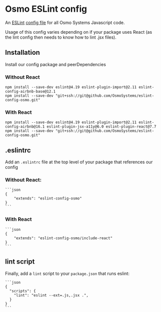 # Osmo ESLint config

An [ESLint][eslint] [config file][config] for all Osmo Systems Javascript code.

[eslint]: http://eslint.org
[config]: https://eslint.org/docs/developer-guide/shareable-configs

Usage of this config varies depending on if your package uses React (as the lint config then needs to know how to lint .jsx files).

## Installation
Install our config package and peerDependencies

### Without React

```
npm install --save-dev eslint@4.19 eslint-plugin-import@2.11 eslint-config-airbnb-base@12.1
npm install --save-dev "git+ssh://git@github.com/OsmoSystems/eslint-config-osmo.git"
```

### With React
```
npm install --save-dev eslint@4.19 eslint-plugin-import@2.11 eslint-config-airbnb@16.1 eslint-plugin-jsx-a11y@6.0 eslint-plugin-react@7.7
npm install --save-dev "git+ssh://git@github.com/OsmoSystems/eslint-config-osmo.git"
```

## .eslintrc
Add an `.eslintrc` file at the top level of your package that references our config

### Without React:

    ```json
    {
        "extends": "eslint-config-osmo"
    }
    ```


### With React

    ```json
    {
        "extends": "eslint-config-osmo/include-react"
    }
    ```

## lint script
Finally, add a `lint` script to your `package.json` that runs eslint:

    ```json
    {
      "scripts": {
        "lint": "eslint --ext=.js,.jsx .",
      }
    }
    ```
